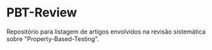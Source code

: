 # PBT-Review
Repositório para listagem de artigos envolvidos na revisão sistemática sobre "Property-Based-Testing".
